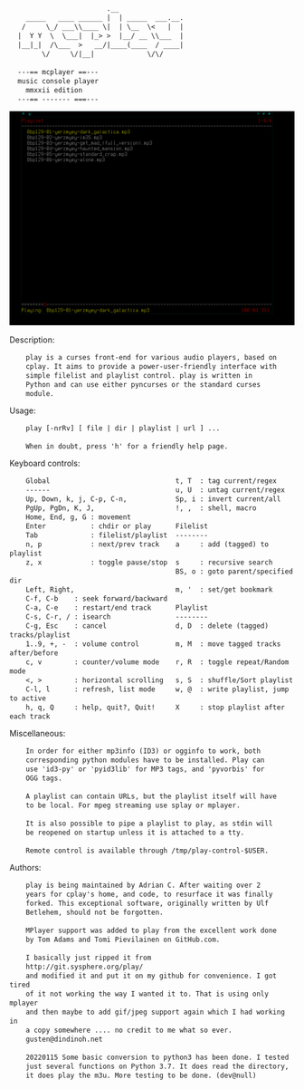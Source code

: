 
                            .__
        _____   ____ ______ |  | _____  ___.__.
       /     \_/ ___\\____ \|  | \__  \<   |  |
      |  Y Y  \  \___|  |_> >  |__/ __ \\___  |
      |__|_|  /\___  >   __/|____(____  / ____|
            \/     \/|__|             \/\/
      
      ---== mcplayer ==---
      music console player 
        mmxxii edition 
      ---== ------- ===---
        
![MCPLAYER SCREEN](https://raw.githubusercontent.com/mtatton/mcplay/master/mcplay.png)

Description:

        play is a curses front-end for various audio players, based on
        cplay. It aims to provide a power-user-friendly interface with
        simple filelist and playlist control. play is written in
        Python and can use either pyncurses or the standard curses
        module.

Usage:

        play [-nrRv] [ file | dir | playlist | url ] ...

        When in doubt, press 'h' for a friendly help page.

Keyboard controls:

        Global                               t, T  : tag current/regex
        ------                               u, U  : untag current/regex
        Up, Down, k, j, C-p, C-n,            Sp, i : invert current/all
        PgUp, PgDn, K, J,                    !, ,  : shell, macro
        Home, End, g, G : movement
        Enter           : chdir or play      Filelist
        Tab             : filelist/playlist  --------
        n, p            : next/prev track    a     : add (tagged) to playlist
        z, x            : toggle pause/stop  s     : recursive search
                                             BS, o : goto parent/specified dir
        Left, Right,                         m, '  : set/get bookmark
        C-f, C-b    : seek forward/backward
        C-a, C-e    : restart/end track      Playlist
        C-s, C-r, / : isearch                --------
        C-g, Esc    : cancel                 d, D  : delete (tagged) tracks/playlist
        1..9, +, -  : volume control         m, M  : move tagged tracks after/before
        c, v        : counter/volume mode    r, R  : toggle repeat/Random mode
        <, >        : horizontal scrolling   s, S  : shuffle/Sort playlist
        C-l, l      : refresh, list mode     w, @  : write playlist, jump to active
        h, q, Q     : help, quit?, Quit!     X     : stop playlist after each track

Miscellaneous:

        In order for either mp3info (ID3) or ogginfo to work, both
        corresponding python modules have to be installed. Play can
        use 'id3-py' or 'pyid3lib' for MP3 tags, and 'pyvorbis' for
        OGG tags.

        A playlist can contain URLs, but the playlist itself will have
        to be local. For mpeg streaming use splay or mplayer.

        It is also possible to pipe a playlist to play, as stdin will
        be reopened on startup unless it is attached to a tty.

        Remote control is available through /tmp/play-control-$USER.

Authors:

        play is being maintained by Adrian C. After waiting over 2
        years for cplay's home, and code, to resurface it was finally
        forked. This exceptional software, originally written by Ulf
        Betlehem, should not be forgotten.

        MPlayer support was added to play from the excellent work done
        by Tom Adams and Tomi Pievilainen on GitHub.com.

        I basically just ripped it from
        http://git.sysphere.org/play/
        and modified it and put it on my github for convenience. I got tired
        of it not working the way I wanted it to. That is using only mplayer
        and then maybe to add gif/jpeg support again which I had working in
        a copy somewhere .... no credit to me what so ever.
        gusten@dindinoh.net

        20220115 Some basic conversion to python3 has been done. I tested
        just several functions on Python 3.7. It does read the directory,
        it does play the m3u. More testing to be done. (dev@null)
